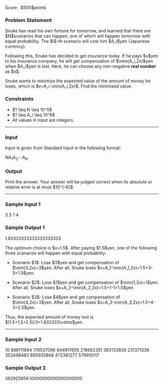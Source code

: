 
<div>

<span>

<span>

<p>
Score : $500$points
</p>

<div>

<section>

### **Problem Statement**

<p>
Snuke has read his own fortune for tomorrow, and learned that there are $N$scenarios that can happen, one of which will happen tomorrow with equal probability. The $i$-th scenario will cost him $A_i$yen (Japanese currency).
</p>

<p>
Following this, Snuke has decided to get insurance today.
If he pays $x$yen to his insurance company, he will get compensation of $\min(A_i,2x)$yen when $A_i$yen is lost.
Here, he can choose any non-negative 
<strong>
real number
</strong>
as $x$.
</p>

<p>
Snuke wants to minimize the expected value of the amount of money he loses, which is $x+A_i-\min(A_i,2x)$.
Find the minimized value.
</p>

</section>

</div>

<div>

<section>

### **Constraints**

<ul>

<li>
$1 \leq N \leq 10^5$
</li>

<li>
$1 \leq A_i \leq 10^9$
</li>

<li>
All values in input are integers.
</li>

</ul>

</section>

</div>

---

<div>

<div>

<section>

### **Input**

<p>
Input is given from Standard Input in the following format:
</p>

<div>

$N$$A_1$$A_2$$\cdots$$A_N$
</div>

</section>

</div>

<div>

<section>

### **Output**

<p>
Print the answer.
Your answer will be judged correct when its absolute or relative error is at most $10^{-6}$.
</p>

</section>

</div>

</div>

---

<div>

<section>

### **Sample Input 1**

<div>

3
3 1 4

</div>

</section>

</div>

<div>

<section>

### **Sample Output 1**

<div>

1.83333333333333333333

</div>

<p>
The optimum choice is $x=1.5$.
After paying $1.5$yen, one of the following three scenarios will happen with equal probability:
</p>

<ul>

<li>

<p>
Scenario $1$: Lose $3$yen and get compensation of $\min(3,2x)=3$yen. After all, Snuke loses $x+A_1-\min(A_1,2x)=1.5+3-3=1.5$yen.
</p>

</li>

<li>

<p>
Scenario $2$: Lose $1$yen and get compensation of $\min(1,2x)=1$yen. After all, Snuke loses $x+A_2-\min(A_2,2x)=1.5+1-1=1.5$yen.
</p>

</li>

<li>

<p>
Scenario $3$: Lose $4$yen and get compensation of $\min(4,2x)=3$yen. After all, Snuke loses $x+A_3-\min(A_3,2x)=1.5+4-3=2.5$yen.
</p>

</li>

</ul>

<p>
Thus, the expected amount of money lost is $(1.5+1.5+2.5)/3=1.833333\cdots$yen.
</p>

</section>

</div>

---

<div>

<section>

### **Sample Input 2**

<div>

10
866111664 178537096 844917655 218662351 383133839 231371336 353498483 865935868 472381277 579910117

</div>

</section>

</div>

<div>

<section>

### **Sample Output 2**

<div>

362925658.10000000000000000000

</div>

</section>

</div>

</span>

</span>

</div>
